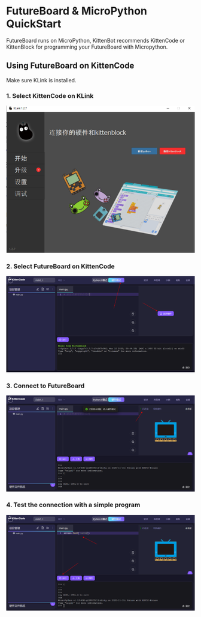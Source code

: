 # FutureBoard & MicroPython QuickStart

FutureBoard runs on MicroPython, KittenBot recommends KittenCode or KittenBlock for programming your FutureBoard with Micropython.

## Using FutureBoard on KittenCode

Make sure KLink is installed.

### 1. Select KittenCode on KLink

![](../images/micropython1.png)

### 2. Select FutureBoard on KittenCode

![](../images/micropython2.png)

### 3. Connect to FutureBoard

![](../images/micropython3.png)

### 4. Test the connection with a simple program

![](../images/micropython4.png)
